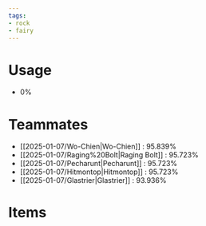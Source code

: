```yaml
---
tags:
- rock
- fairy
---
```

# Usage
- 0%
# Teammates
- [[2025-01-07/Wo-Chien|Wo-Chien]] : 95.839%
- [[2025-01-07/Raging%20Bolt|Raging Bolt]] : 95.723%
- [[2025-01-07/Pecharunt|Pecharunt]] : 95.723%
- [[2025-01-07/Hitmontop|Hitmontop]] : 95.723%
- [[2025-01-07/Glastrier|Glastrier]] : 93.936%
# Items